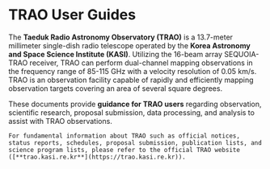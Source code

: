 # TRAO User Guides

<!-- start index page -->
The **Taeduk Radio Astronomy Observatory (TRAO)** is a 13.7-meter millimeter single-dish radio telescope operated by the **Korea Astronomy and Space Science Institute (KASI)**. Utilizing the 16-beam array SEQUOIA-TRAO receiver, TRAO can perform dual-channel mapping observations in the frequency range of 85-115 GHz with a velocity resolution of 0.05 km/s. TRAO is an observation facility capable of rapidly and efficiently mapping observation targets covering an area of several square degrees.

These documents provide **guidance for TRAO users** regarding observation, scientific research, proposal submission, data processing, and analysis to assist with TRAO observations.

```{important}
For fundamental information about TRAO such as official notices, status reports, schedules, proposal submission, publication lists, and science program lists, please refer to the official TRAO website ([**trao.kasi.re.kr**](https://trao.kasi.re.kr)).
```
<!-- end index page -->